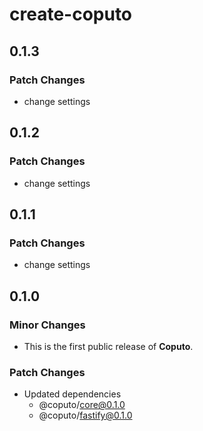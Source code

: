 # create-coputo

## 0.1.3

### Patch Changes

- change settings

## 0.1.2

### Patch Changes

- change settings

## 0.1.1

### Patch Changes

- change settings

## 0.1.0

### Minor Changes

- This is the first public release of **Coputo**.

### Patch Changes

- Updated dependencies
  - @coputo/core@0.1.0
  - @coputo/fastify@0.1.0
